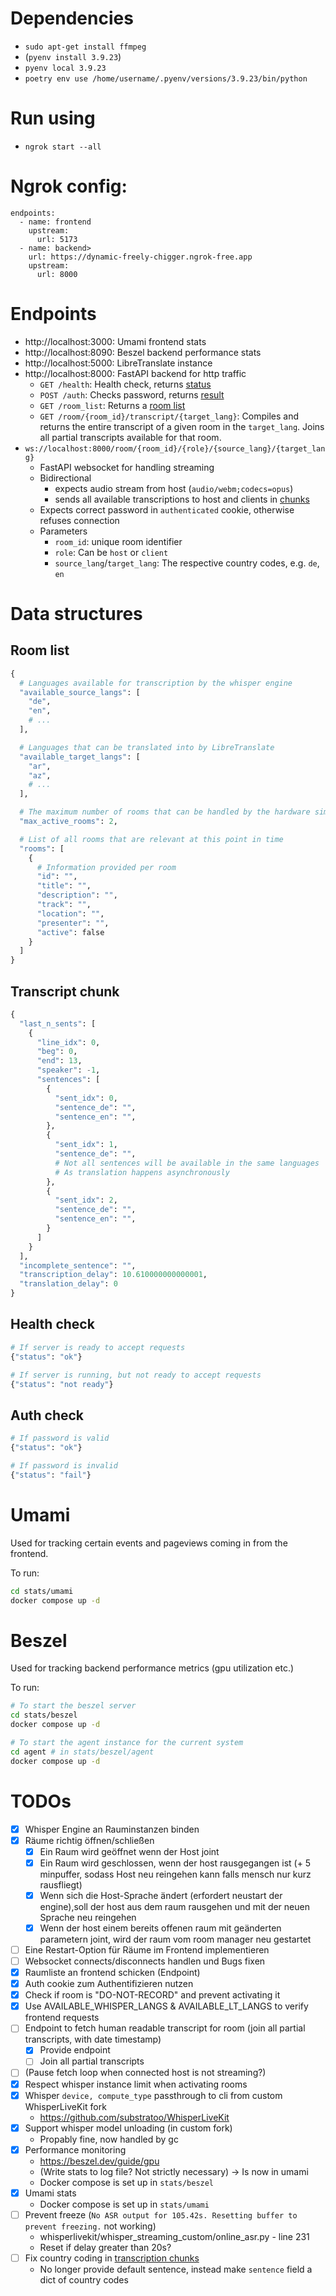 # Dependencies
- `sudo apt-get install ffmpeg`
- (`pyenv install 3.9.23`)
- `pyenv local 3.9.23`
- `poetry env use /home/username/.pyenv/versions/3.9.23/bin/python`

# Run using
- `ngrok start --all`

# Ngrok config:
```
endpoints:
  - name: frontend
    upstream:
      url: 5173
  - name: backend>
    url: https://dynamic-freely-chigger.ngrok-free.app
    upstream:
      url: 8000
```

# Endpoints
- http://localhost:3000: Umami frontend stats
- http://localhost:8090: Beszel backend performance stats
- http://localhost:5000: LibreTranslate instance
- http://localhost:8000: FastAPI backend for http traffic
  - `GET /health`: Health check, returns [status](#health-check)
  - `POST /auth`: Checks password, returns [result](#auth-check)
  - `GET /room_list`: Returns a [room list](#room-list)
  - `GET /room/{room_id}/transcript/{target_lang}`: Compiles and returns the entire transcript of a given room in the `target_lang`. Joins all partial transcripts available for that room.
- `ws://localhost:8000/room/{room_id}/{role}/{source_lang}/{target_lang}`
  - FastAPI websocket for handling streaming
  - Bidirectional
    - expects audio stream from host (`audio/webm;codecs=opus`)
    - sends all available transcriptions to host and clients in [chunks](#transcript-chunk)
  - Expects correct password in `authenticated` cookie, otherwise refuses connection
  - Parameters
    - `room_id`: unique room identifier
    - `role`: Can be `host` or `client`
    - `source_lang`/`target_lang`: The respective country codes, e.g. `de`, `en`

# Data structures
## Room list
```python
{
  # Languages available for transcription by the whisper engine
  "available_source_langs": [
    "de",
    "en",
    # ...
  ],

  # Languages that can be translated into by LibreTranslate
  "available_target_langs": [
    "ar",
    "az",
    # ...
  ],

  # The maximum number of rooms that can be handled by the hardware simultaniously
  "max_active_rooms": 2,

  # List of all rooms that are relevant at this point in time
  "rooms": [
    {
      # Information provided per room
      "id": "",
      "title": "",
      "description": "",
      "track": "",
      "location": "",
      "presenter": "",
      "active": false
    }
  ]
}
```

## Transcript chunk
```python
{
  "last_n_sents": [
    {
      "line_idx": 0,
      "beg": 0,
      "end": 13,
      "speaker": -1,
      "sentences": [
        {
          "sent_idx": 0,
          "sentence_de": "",
          "sentence_en": "",
        },
        {
          "sent_idx": 1,
          "sentence_de": "",
          # Not all sentences will be available in the same languages
          # As translation happens asynchronously
        },
        {
          "sent_idx": 2,
          "sentence_de": "",
          "sentence_en": "",
        }
      ]
    }
  ],
  "incomplete_sentence": "",
  "transcription_delay": 10.610000000000001,
  "translation_delay": 0
}
```

## Health check
```python
# If server is ready to accept requests
{"status": "ok"}

# If server is running, but not ready to accept requests
{"status": "not ready"}
```

## Auth check
```python
# If password is valid
{"status": "ok"}

# If password is invalid
{"status": "fail"}
```

# Umami
Used for tracking certain events and pageviews coming in from the frontend.

To run:
```bash
cd stats/umami
docker compose up -d
```

# Beszel
Used for tracking backend performance metrics (gpu utilization etc.)

To run:
```bash
# To start the beszel server
cd stats/beszel
docker compose up -d

# To start the agent instance for the current system
cd agent # in stats/beszel/agent
docker compose up -d
```

# TODOs
- [x] Whisper Engine an Rauminstanzen binden
- [x] Räume richtig öffnen/schließen
  - [x] Ein Raum wird geöffnet wenn der Host joint
  - [x] Ein Raum wird geschlossen, wenn der host rausgegangen ist (+ 5 minpuffer, sodass Host neu reingehen kann falls mensch nur kurz rausfliegt)
  - [x] Wenn sich die Host-Sprache ändert (erfordert neustart der engine),soll der host aus dem raum rausgehen und mit der neuen Sprache neu reingehen
  - [x] Wenn der host einem bereits offenen raum mit geänderten parametern joint, wird der raum vom room manager neu gestartet
- [ ] Eine Restart-Option für Räume im Frontend implementieren
- [ ] Websocket connects/disconnects handlen und Bugs fixen
- [x] Raumliste an frontend schicken (Endpoint)
- [x] Auth cookie zum Authentifizieren nutzen
- [x] Check if room is "DO-NOT-RECORD" and prevent activating it
- [x] Use AVAILABLE_WHISPER_LANGS & AVAILABLE_LT_LANGS to verify frontend requests
- [ ] Endpoint to fetch human readable transcript for room (join all partial transcripts, with date timestamp)
  - [x] Provide endpoint
  - [ ] Join all partial transcripts
- [ ] (Pause fetch loop when connected host is not streaming?)
- [x] Respect whisper instance limit when activating rooms
- [x] Whisper `device, compute_type` passthrough to cli from custom WhisperLiveKit fork
  - https://github.com/substratoo/WhisperLiveKit
- [x] Support whisper model unloading (in custom fork)
  - Propably fine, now handled by gc
- [x] Performance monitoring
  - https://beszel.dev/guide/gpu
  - (Write stats to log file? Not strictly necessary) -> Is now in umami
  - Docker compose is set up in `stats/beszel`
- [x] Umami stats
  - Docker compose is set up in `stats/umami`
- [ ] Prevent freeze (`No ASR output for 105.42s. Resetting buffer to prevent freezing.` not working)
  - whisperlivekit/whisper_streaming_custom/online_asr.py - line 231
  - Reset if delay greater than 20s?
- [ ] Fix country coding in [transcription chunks](#transcript-chunk)
  - No longer provide default sentence, instead make `sentence` field a dict of country codes